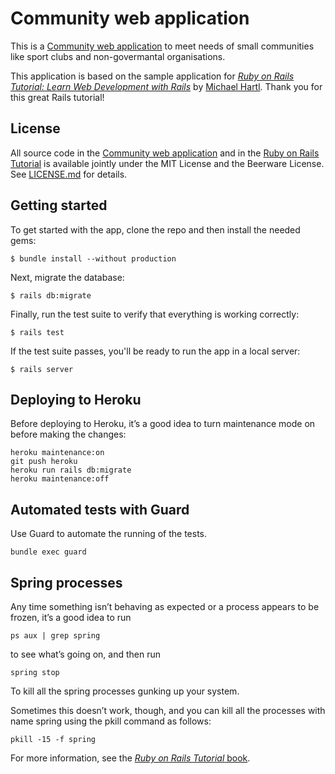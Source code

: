 # Community web application

This is a [Community web application](https://rails-community-app.herokuapp.com/) to meet needs 
of small communities like sport clubs and non-govermantal organisations.

This application is based on the sample application for 
[*Ruby on Rails Tutorial:
Learn Web Development with Rails*](http://www.railstutorial.org/)
by [Michael Hartl](http://www.michaelhartl.com/). Thank you for this great Rails tutorial!

## License

All source code in the [Community web application](https://rails-community-app.herokuapp.com/)
and in the [Ruby on Rails Tutorial](http://railstutorial.org/)
is available jointly under the MIT License and the Beerware License. See
[LICENSE.md](LICENSE.md) for details.

## Getting started

To get started with the app, clone the repo and then install the needed gems:

```
$ bundle install --without production
```

Next, migrate the database:

```
$ rails db:migrate
```

Finally, run the test suite to verify that everything is working correctly:

```
$ rails test
```

If the test suite passes, you'll be ready to run the app in a local server:

```
$ rails server
```

## Deploying to Heroku

Before deploying to Heroku, it’s a good idea to turn maintenance mode on before making the changes:

```
heroku maintenance:on
git push heroku
heroku run rails db:migrate
heroku maintenance:off
```

## Automated tests with Guard

Use Guard to automate the running of the tests.

```
bundle exec guard
```

## Spring processes

Any time something isn’t behaving as expected or a process appears to be frozen, 
it’s a good idea to run 

```
ps aux | grep spring
```
to see what’s going on, and then run 

```
spring stop
```
To kill all the spring processes gunking up your system.

Sometimes this doesn’t work, though, and you can kill all the processes with name spring 
using the pkill command as follows:

```
pkill -15 -f spring
```

For more information, see the
[*Ruby on Rails Tutorial* book](http://www.railstutorial.org/book).